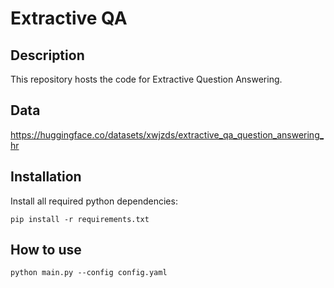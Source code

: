 # Extractive QA

## Description
This repository hosts the code for Extractive Question Answering.

## Data
https://huggingface.co/datasets/xwjzds/extractive_qa_question_answering_hr

## Installation
Install all required python dependencies:
```
pip install -r requirements.txt
```

## How to use
```
python main.py --config config.yaml
```
